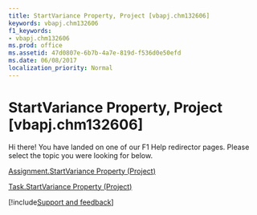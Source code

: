 ```yaml
---
title: StartVariance Property, Project [vbapj.chm132606]
keywords: vbapj.chm132606
f1_keywords:
- vbapj.chm132606
ms.prod: office
ms.assetid: 47d0807e-6b7b-4a7e-819d-f536d0e50efd
ms.date: 06/08/2017
localization_priority: Normal
---
```



# StartVariance Property, Project [vbapj.chm132606]

Hi there! You have landed on one of our F1 Help redirector pages. Please select the topic you were looking for below.

[Assignment.StartVariance Property (Project)](https://msdn.microsoft.com/library/080f4dea-76aa-5438-e44a-ab71732b30b1%28Office.15%29.aspx)

[Task.StartVariance Property (Project)](https://msdn.microsoft.com/library/8ec7f5c9-62c4-36fd-d245-4a2bf21fd7bd%28Office.15%29.aspx)

[!include[Support and feedback](~/includes/feedback-boilerplate.md)]